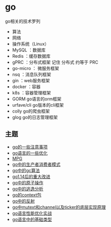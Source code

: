 # go
go相关的技术罗列
- 算法
- 网络
- 操作系统（Linux）
- MySQL ：数据库
- Redis ：缓存数据库
- gPRC ：分布式框架 记住 分布式 约等于 PRC
- go-micro ： 微服务框架
- nsq ：消息队列框架
- gin ：web服务框架
- docker ：容器
- k8s ：容器管理框架
- GORM go语言的orm框架
- urfave/cli go版本的cli框架
- colly go的爬虫框架
- glog go的日志管理框架
## 主题

- [go的一些注意事项](./go中的坑.md)
- [go语言的一些优化](./go语言性能优化实战.md)
- [MPG](./mpg.md)
- [go中的生产者消费者模式](./生产者消费者.md)
- [go中的gc算法](./三色gc.md)
- [go1.14后的重大改进](./go1.14.md)
- [go中的原子操作](./go原子操作.md)
- [go中的逃逸分析](./逃逸分析.md)
- [go的context包](./context.mg)
- [go中的反射](./反射.md)
- [go中mutext和channel以及ticker的底层实现原理](./go中mutext和channel以及ticker的底层实现原理.md)
- [go语言性能优化实战](./go语言性能优化实战.md)
- [go语言中的基础类型](./go语言中的基础类型.md)
